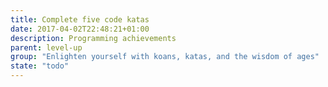 ```yaml
---
title: Complete five code katas
date: 2017-04-02T22:48:21+01:00
description: Programming achievements
parent: level-up
group: "Enlighten yourself with koans, katas, and the wisdom of ages"
state: "todo"
---
```

